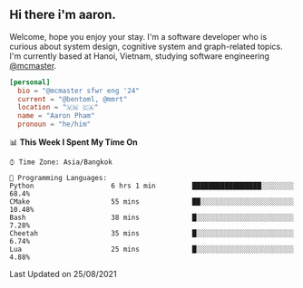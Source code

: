 <h2><b>Hi there i'm aaron. </b></h2>

Welcome, hope you enjoy your stay. I'm a software developer who is curious about system design, cognitive system and graph-related topics. I'm currently based at Hanoi, Vietnam, studying software engineering [@mcmaster](https://www.mcmaster.ca/).

```toml
[personal]
  bio = "@mcmaster sfwr eng '24"
  current = "@bentoml, @mmrt"
  location = "🇻🇳 🇨🇦"
  name = "Aaron Pham"
  pronoun = "he/him"
```
<!--<img src="https://github-readme-stats.vercel.app/api?username=aarnphm&show_icons=true&count_private=true&theme=dark" height="170"/>-->
<!--<img src="https://github-readme-stats.vercel.app/api/top-langs/?username=aarnphm&layout=compact&hide=css&theme=dark" height="170" />-->

<!--START_SECTION:waka-->
📊 **This Week I Spent My Time On** 

```text
⌚︎ Time Zone: Asia/Bangkok

💬 Programming Languages: 
Python                   6 hrs 1 min         █████████████████░░░░░░░░   68.4% 
CMake                    55 mins             ██░░░░░░░░░░░░░░░░░░░░░░░   10.48% 
Bash                     38 mins             █░░░░░░░░░░░░░░░░░░░░░░░░   7.28% 
Cheetah                  35 mins             █░░░░░░░░░░░░░░░░░░░░░░░░   6.74% 
Lua                      25 mins             █░░░░░░░░░░░░░░░░░░░░░░░░   4.88%

```


 Last Updated on 25/08/2021
<!--END_SECTION:waka-->
